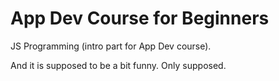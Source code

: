 # App Dev Course for Beginners

JS Programming (intro part for App Dev course).

And it is supposed to be a bit funny. Only supposed.

